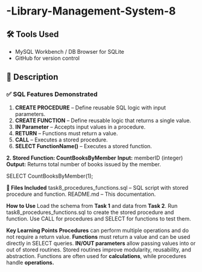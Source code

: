 # -Library-Management-System-8

## 🛠 Tools Used
- MySQL Workbench / DB Browser for SQLite
- GitHub for version control

## 📄 Description

### ✅ SQL Features Demonstrated
1. **CREATE PROCEDURE** – Define reusable SQL logic with input parameters.
2. **CREATE FUNCTION** – Define reusable logic that returns a single value.
3. **IN Parameter** – Accepts input values in a procedure.
4. **RETURN** – Functions must return a value.
5. **CALL** – Executes a stored procedure.
6. **SELECT FunctionName()** – Executes a stored function.
   
**2. Stored Function: CountBooksByMember**
**Input:** memberID (integer)
**Output:** Returns total number of books issued by the member.

SELECT CountBooksByMember(1);

**📂 Files Included**
task8_procedures_functions.sql – SQL script with stored procedure and function.
README.md – This documentation.

**How to Use**
Load the schema from **Task 1** and data from **Task 2**.
Run task8_procedures_functions.sql to create the stored procedure and function.
Use CALL for procedures and SELECT for functions to test them.

**Key Learning Points**
**Procedures** can perform multiple operations and do not require a return value.
**Functions** must return a value and can be used directly in SELECT queries.
**IN/OUT parameters** allow passing values into or out of stored routines.
Stored routines improve modularity, reusability, and abstraction.
Functions are often used for **calculations**, while procedures handle **operations.**






